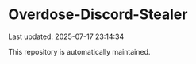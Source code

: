 # Overdose-Discord-Stealer

Last updated: 2025-07-17 23:14:34

This repository is automatically maintained.
